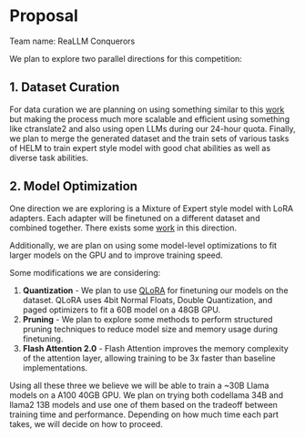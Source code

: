 
# Proposal
Team name: ReaLLM Conquerors

We plan to explore two parallel directions for this competition:

## 1. Dataset Curation

For data curation we are planning on using something similar to this [work](https://arxiv.org/pdf/2308.06259.pdf) but making the process much more scalable and efficient using something like ctranslate2 and also using open LLMs during our 24-hour quota. Finally, we plan to merge the generated dataset and the train sets of various tasks of HELM to train expert style model with good chat abilities as well as diverse task abilities.

## 2. Model Optimization
One direction we are exploring is a Mixture of Expert style model with LoRA adapters. Each adapter will be finetuned on a different dataset and combined together. There exists some [work](https://arxiv.org/pdf/2307.13269.pdf) in this direction.

Additionally, we are plan on using some model-level optimizations to fit larger models on the GPU and to improve training speed. 

Some modifications we are considering:
1. **Quantization** - We plan to use [QLoRA](https://arxiv.org/pdf/2305.14314.pdf) for finetuning our models on the dataset. QLoRA uses 4bit Normal Floats, Double Quantization, and paged optimizers to fit a 60B model on a 48GB GPU.
2. **Pruning** - We plan to explore some methods to perform structured pruning techniques to reduce model size and memory usage during finetuning.
3. **Flash Attention 2.0** - Flash Attention improves the memory complexity of the attention layer, allowing training to be 3x faster than baseline implementations.

Using all these three we believe we will be able to train a ~30B Llama models on a A100 40GB GPU. We plan on trying both codellama 34B and llama2 13B models and use one of them based on the tradeoff between training time and performance. Depending on how much time each part takes, we will decide on how to proceed.



